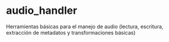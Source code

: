 # audio_handler
Herramientas básicas para el manejo de audio (lectura, escritura, extracción de metadatos y transformaciones básicas)
